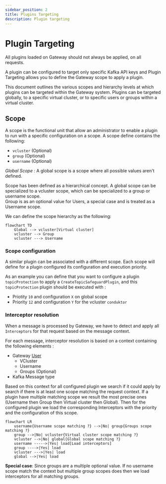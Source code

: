 ```yaml
---
sidebar_position: 2
title: Plugins Targeting
description: Plugin targeting
---
```


# Plugin Targeting

All plugins loaded on Gateway should not always be applied, on all requests. 

A plugin can be configured to target only specific Kafka API keys and Plugin Targeting allows you to define the Gateway scope to apply a plugin.

This document outlines the various scopes and hierarchy levels at which plugins can be targeted within the Gateway system. 
Plugins can be targeted globally, to a specific virtual cluster, or to specific users or groups within a virtual cluster.

## Scope

A scope is the functional unit that allow an administrator to enable a plugin to run with a specific configuration on a scope.
A scope define contains the following:
 - `vcluster` (Optional)
 - `group` (Optional)
 - `username` (Optional)

_Global Scope_ : A global scope is a scope where all possible values aren't defined.

Scope has been defined as a hierarchical concept. A global scope can be specialized to a vcluster scope, which can be specialized to a group or username scope.  
Group is as an optional value for Users, a special case and is treated as a Username scope.

We can define the scope hierarchy as the following:
```mermaid
flowchart TD
    Global --> vcluster[Virtual cluster]
    vcluster --> Group
    vcluster ---> Username
```

### Scope configuration

A similar plugin can be associated with a different scope. Each scope will define for a plugin configured its configuration and execution priority.  

As an example you can define that you want to configure a plugin `topicProtection` to apply a `CreateTopicSafeguardPlugin`, and this `topicProtection` plugin should be executed with : 
- Priotity `10` and configuration `X` on global scope
- Priority `12` and configuration `Y` for the vcluster `conduktor`


### Interceptor resolution

When a message is processed by Gateway, we have to detect and apply all `Interceptors` for that request based on the message context.

For each message, interceptor resolution is based on a context containing the following elements :
 - Gateway [User](../03-User.md) 
   - VCluster
   - Username
   - Groups (Optional)
 - Kafka Message type

Based on this context for all configured plugin we search if it could apply by search if there is at least one scope matching the request context.
If a plugin have multiple matching scope we result the most precise ones (Username then Group then Virtual cluster then Global).
Then for the configured plugin we load the corresponding Interceptors with the priority and the configuration of this scope.

```mermaid
flowchart LR
    username{Username scope matching ?} -->|No| group{Groups scope matching ?}
    group -->|No| vcluster{Virtual cluster scope matching ?}
    vcluster -->|No| global{Global scope matching ?}
    username ----->|Yes| load[Load interceptors]
    group ---->|Yes| load
    vcluster --->|Yes| load
    global -->|Yes| load
```

__Special case__: Since groups are a multiple optional value. If no username scope match the context but multiple group scopes does then we load interceptors for all matching groups.